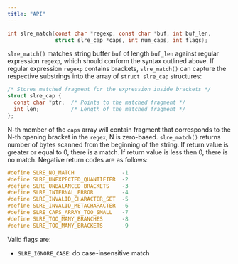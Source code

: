```yaml
---
title: "API"
---
```


```c
int slre_match(const char *regexp, const char *buf, int buf_len,
               struct slre_cap *caps, int num_caps, int flags);
```

`slre_match()` matches string buffer `buf` of length `buf_len` against regular
expression `regexp`, which should conform the syntax outlined above. If regular
expression `regexp` contains brackets, `slre_match()` can capture the
respective substrings into the array of `struct slre_cap` structures:

```c
/* Stores matched fragment for the expression inside brackets */
struct slre_cap {
  const char *ptr;  /* Points to the matched fragment */
  int len;          /* Length of the matched fragment */
};
```

N-th member of the `caps` array will contain fragment that corresponds to the
N-th opening bracket in the `regex`, N is zero-based. `slre_match()` returns
number of bytes scanned from the beginning of the string. If return value is
greater or equal to 0, there is a match. If return value is less then 0, there
is no match. Negative return codes are as follows:

```c
#define SLRE_NO_MATCH               -1
#define SLRE_UNEXPECTED_QUANTIFIER  -2
#define SLRE_UNBALANCED_BRACKETS    -3
#define SLRE_INTERNAL_ERROR         -4
#define SLRE_INVALID_CHARACTER_SET  -5
#define SLRE_INVALID_METACHARACTER  -6
#define SLRE_CAPS_ARRAY_TOO_SMALL   -7
#define SLRE_TOO_MANY_BRANCHES      -8
#define SLRE_TOO_MANY_BRACKETS      -9
```

Valid flags are:

- `SLRE_IGNORE_CASE`: do case-insensitive match
